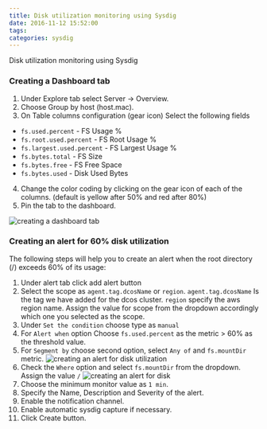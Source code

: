 ```yaml
---
title: Disk utilization monitoring using Sysdig
date: 2016-11-12 15:52:00
tags:
categories: sysdig
---
```


Disk utilization monitoring using Sysdig


### Creating a Dashboard tab

1. Under Explore tab select Server -> Overview.
2. Choose Group by host (host.mac).
3. On Table columns configuration (gear icon) Select the following fields
 - `fs.used.percent` - FS Usage %
 - `fs.root.used.percent` - FS Root Usage %
 - `fs.largest.used.percent`  - FS Largest Usage %
 - `fs.bytes.total` - FS Size
 - `fs.bytes.free` - FS Free Space
 - `fs.bytes.used` - Disk Used Bytes
4. Change the color coding by clicking on the gear icon of each of the columns. (default is yellow after 50% and red after 80%)
5. Pin the tab to the dashboard.

![creating a dashboard tab](/images/sysdig/Disk-utilization-monitoring-using-Sysdig-dashboard-tab.png)


### Creating an alert for 60% disk utilization

The following steps will help you to create an alert when the root directory (/) exceeds 60% of its usage:

1. Under alert tab click add alert button
2. Select the scope as `agent.tag.dcosName` or `region`. `agent.tag.dcosName` Is the tag we have added for the dcos cluster. `region` specify the aws region name. Assign the value for scope from the dropdown accordingly which one you selected as the scope.
3. Under `Set the condition` choose type as `manual`
4. For `Alert when` option Choose `fs.used.percent` as the metric > 60% as the threshold value.
5. For `Segment by` choose second option, select `Any of` and `fs.mountDir` metric.
![creating an alert for disk utilization](/images/sysdig/Creating-alert-for-disk-utilization.png)
6. Check the `Where` option and select `fs.mountDir` from the dropdown. Assign the value `/`
![creating an alert for disk](/images/sysdig/Creating-alert-for-disk-utilization2.png)
7. Choose the minimum monitor value as `1 min`.
8. Specify the Name, Description and Severity of the alert.
9. Enable the notification channel.
10. Enable automatic sysdig capture if necessary.
11. Click Create button.

